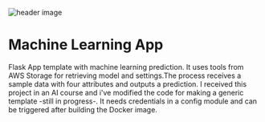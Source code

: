 ![header image](https://github.com/dm-cm/aws-ml-app/blob/master/mlflask.png)

# Machine Learning App

Flask App template with machine learning prediction. It uses tools from AWS Storage for retrieving model and settings.The process receives a sample data with four attributes and outputs a prediction.
I received this project in an AI course and i've modified the code for making a generic template -still in progress-.
It needs credentials in a config module and can be triggered after building the Docker image.

